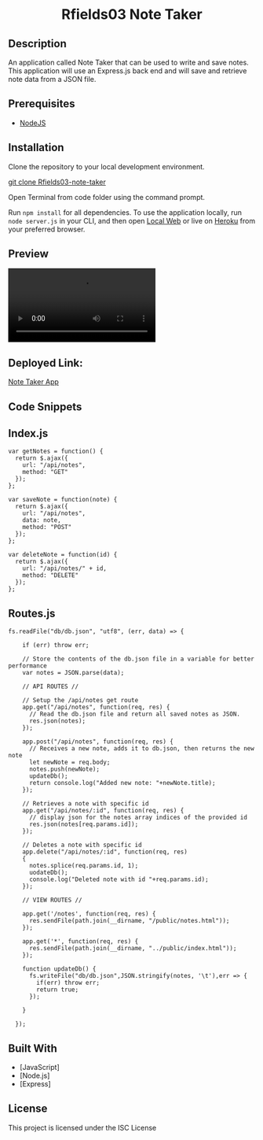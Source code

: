 <h1 align="center">Rfields03 Note Taker</h1>


## Description

An application called Note Taker that can be used to write and save notes. This application will use an Express.js back end and will save and retrieve note data from a JSON file.

## Prerequisites
* [NodeJS](https://nodejs.org/)

## Installation

Clone the repository to your local development environment.

[git clone Rfields03-note-taker](https://github.com/Rfields03/Rfields03-note-taker)


Open Terminal from code folder using the command prompt.

Run `npm install` for all dependencies.  To use the application locally, run `node server.js` in your CLI, and then open [Local Web](http://localhost:3000/) or live on [Heroku](https://still-ridge-23907.herokuapp.com/public/notes.html) from your preferred browser.

## Preview
![Application Preview - Replay at 720p for optimal viewing](Express.js%20Demo.webm)

## Deployed Link:
[Note Taker App](https://still-ridge-23907.herokuapp.com/public/notes.html)

## Code Snippets

## Index.js
```
var getNotes = function() {
  return $.ajax({
    url: "/api/notes",
    method: "GET"
  });
};

var saveNote = function(note) {
  return $.ajax({
    url: "/api/notes",
    data: note,
    method: "POST"
  });
};

var deleteNote = function(id) {
  return $.ajax({
    url: "/api/notes/" + id,
    method: "DELETE"
  });
};
```
## Routes.js
```
fs.readFile("db/db.json", "utf8", (err, data) => {

    if (err) throw err;

    // Store the contents of the db.json file in a variable for better performance
    var notes = JSON.parse(data);

    // API ROUTES //

    // Setup the /api/notes get route
    app.get("/api/notes", function(req, res) {
      // Read the db.json file and return all saved notes as JSON.
      res.json(notes);
    });

    app.post("/api/notes", function(req, res) {
      // Receives a new note, adds it to db.json, then returns the new note
      let newNote = req.body;
      notes.push(newNote);
      updateDb();
      return console.log("Added new note: "+newNote.title);
    });

    // Retrieves a note with specific id
    app.get("/api/notes/:id", function(req, res) {
      // display json for the notes array indices of the provided id
      res.json(notes[req.params.id]);
    });

    // Deletes a note with specific id
    app.delete("/api/notes/:id", function(req, res)
    {
      notes.splice(req.params.id, 1);
      uodateDb();
      console.log("Deleted note with id "+req.params.id);
    });

    // VIEW ROUTES //

    app.get('/notes', function(req, res) {
      res.sendFile(path.join(__dirname, "/public/notes.html"));
    });

    app.get('*', function(req, res) {
      res.sendFile(path.join(__dirname, "../public/index.html"));
    });

    function updateDb() {
      fs.writeFile("db/db.json",JSON.stringify(notes, '\t'),err => {
        if(err) throw err;
        return true;
      });

    }

  });
```

## Built With
* [JavaScript]
* [Node.js]
* [Express]

## License
This project is licensed under the ISC License

    

    